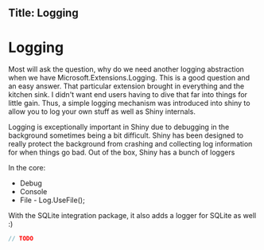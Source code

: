 Title: Logging
---

# Logging

Most will ask the question, why do we need another logging abstraction when we have Microsoft.Extensions.Logging.  This is a good question and an easy answer.  That particular extension brought in everything and the kitchen sink.  I didn't want end users having to dive that far into things for little gain.  Thus, a simple logging mechanism was introduced into shiny to allow you to log your own stuff as well as Shiny internals.

Logging is exceptionally important in Shiny due to debugging in the background sometimes being a bit difficult.  Shiny has been designed to really protect the background from crashing and collecting log information for when things go bad.  Out of the box, Shiny has a bunch of loggers

In the core:
* Debug
* Console
* File - Log.UseFile(); 

With the SQLite integration package, it also adds a logger for SQLite as well :)


```csharp
// TODO
```